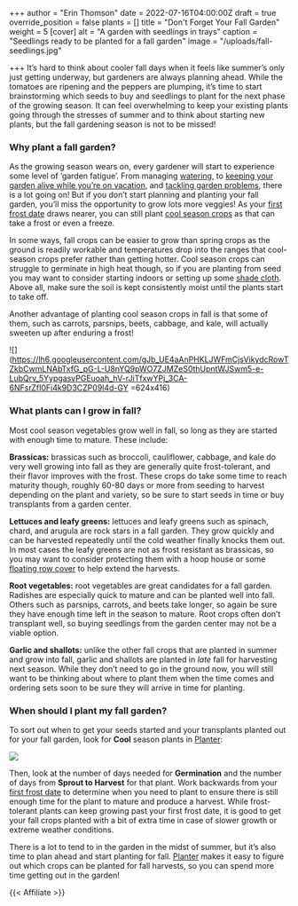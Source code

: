 +++
author = "Erin Thomson"
date = 2022-07-16T04:00:00Z
draft = true
override_position = false
plants = []
title = "Don't Forget Your Fall Garden"
weight = 5
[cover]
alt = "A garden with seedlings in trays"
caption = "Seedlings ready to be planted for a fall garden"
image = "/uploads/fall-seedlings.jpg"

+++
It’s hard to think about cooler fall days when it feels like summer’s only just getting underway, but gardeners are always planning ahead. While the tomatoes are ripening and the peppers are plumping, it’s time to start brainstorming which seeds to buy and seedlings to plant for the next phase of the growing season. It can feel overwhelming to keep your existing plants going through the stresses of summer and to think about starting new plants, but the fall gardening season is not to be missed!

### Why plant a fall garden?

As the growing season wears on, every gardener will start to experience some level of ‘garden fatigue’. From managing [watering](https://blog.planter.garden/posts/watering-more-than-a-garden-chore/), to [keeping your garden alive while you’re on vacation](https://blog.planter.garden/posts/garden-preparation-for-a-worry-free-vacation/), and [tackling garden problems](https://blog.planter.garden/posts/what-s-wrong-with-my-plant/), there is a lot going on! But if you don’t start planning and planting your fall garden, you’ll miss the opportunity to grow lots more veggies! As your [first frost date](https://blog.planter.garden/posts/know-where-you-grow-hardiness-zones-and-frost-dates/) draws nearer, you can still plant [cool season crops](https://blog.planter.garden/posts/cold-hardy-crops/) as that can take a frost or even a freeze.

In some ways, fall crops can be easier to grow than spring crops as the ground is readily workable and temperatures drop into the ranges that cool-season crops prefer rather than getting hotter. Cool season crops can struggle to germinate in high heat though, so if you are planting from seed you may want to consider starting indoors or setting up some [shade cloth](https://www.amazon.com/s?k=shade+cloth). Above all, make sure the soil is kept consistently moist until the plants start to take off.

Another advantage of planting cool season crops in fall is that some of them, such as carrots, parsnips, beets, cabbage, and kale, will actually sweeten up after enduring a frost!

![](https://lh6.googleusercontent.com/gJb_UE4aAnPHKLJWFmCjsVikydcRowTZkbCwmLNAbTxfG_pG-L-U8nYQ9pWO7ZJMZeS0thUpntWJSwm5-e-LubQrv_5YypgasvPGEuoah_hV-rJiTfxwYPj_3CA-6NFsrZfI0Fi4k9D3CZP09l4d-GY =624x416)

### What plants can I grow in fall?

Most cool season vegetables grow well in fall, so long as they are started with enough time to mature. These include:

**Brassicas:** brassicas such as broccoli, cauliflower, cabbage, and kale do very well growing into fall as they are generally quite frost-tolerant, and their flavor improves with the frost. These crops do take some time to reach maturity though, roughly 60-80 days or more from seeding to harvest depending on the plant and variety, so be sure to start seeds in time or buy transplants from a garden center.

**Lettuces and leafy greens:** lettuces and leafy greens such as spinach, chard, and arugula are rock stars in a fall garden. They grow quickly and can be harvested repeatedly until the cold weather finally knocks them out. In most cases the leafy greens are not as frost resistant as brassicas, so you may want to consider protecting them with a hoop house or some [floating row cover](https://www.amazon.com/s?k=floating+row+cover) to help extend the harvests.

**Root vegetables:** root vegetables are great candidates for a fall garden. Radishes are especially quick to mature and can be planted well into fall. Others such as parsnips, carrots, and beets take longer, so again be sure they have enough time left in the season to mature. Root crops often don’t transplant well, so buying seedlings from the garden center may not be a viable option.

**Garlic and shallots:** unlike the other fall crops that are planted in summer and grow into fall, garlic and shallots are planted in _late_ fall for harvesting next season. While they don’t need to go in the ground now, you will still want to be thinking about where to plant them when the time comes and ordering sets soon to be sure they will arrive in time for planting.

### When should I plant my fall garden?

To sort out when to get your seeds started and your transplants planted out for your fall garden, look for **Cool** season plants in [Planter](https://planter.garden/):

![](/uploads/broccoli-quick-info.jpg)

Then, look at the number of days needed for **Germination** and the number of days from **Sprout to Harvest** for that plant. Work backwards from your [first frost date](https://blog.planter.garden/posts/know-where-you-grow-hardiness-zones-and-frost-dates/) to determine when you need to plant to ensure there is still enough time for the plant to mature and produce a harvest. While frost-tolerant plants can keep growing past your first frost date, it is good to get your fall crops planted with a bit of extra time in case of slower growth or extreme weather conditions.

There is a lot to tend to in the garden in the midst of summer, but it’s also time to plan ahead and start planting for fall. [Planter](https://planter.garden/) makes it easy to figure out which crops can be planted for fall harvests, so you can spend more time getting out in the garden!

{{< Affiliate >}}
